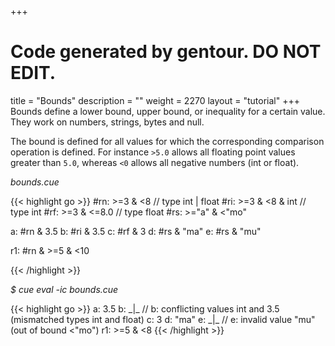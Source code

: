 +++
# Code generated by gentour. DO NOT EDIT.
title = "Bounds"
description = ""
weight = 2270
layout = "tutorial"
+++
Bounds define a lower bound, upper bound, or inequality for a certain value.
They work on numbers, strings, bytes and null.

The bound is defined for all values for which the corresponding comparison
operation is defined.
For instance `>5.0` allows all floating point values greater than `5.0`,
whereas `<0` allows all negative numbers (int or float).


<a id="td-block-padding" class="td-offset-anchor"></a>
<section class="row td-box td-box--white td-box--gradient td-box--height-auto">
<div class="col-lg-6 mr-0">
<i>bounds.cue</i>
<p>
{{< highlight go >}}
#rn: >=3 & <8        // type int | float
#ri: >=3 & <8 & int  // type int
#rf: >=3 & <=8.0     // type float
#rs: >="a" & <"mo"

a: #rn & 3.5
b: #ri & 3.5
c: #rf & 3
d: #rs & "ma"
e: #rs & "mu"

r1: #rn & >=5 & <10

{{< /highlight >}}
<br>
</div>

<div class="col-lg-6 ml-0"><i>$ cue eval -ic bounds.cue</i>
<p>
{{< highlight go >}}
a:  3.5
b:  _|_ // b: conflicting values int and 3.5 (mismatched types int and float)
c:  3
d:  "ma"
e:  _|_ // e: invalid value "mu" (out of bound <"mo")
r1: >=5 & <8
{{< /highlight >}}
</div>
</section>
